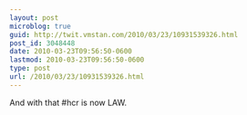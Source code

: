 ```yaml
---
layout: post
microblog: true
guid: http://twit.vmstan.com/2010/03/23/10931539326.html
post_id: 3048448
date: 2010-03-23T09:56:50-0600
lastmod: 2010-03-23T09:56:50-0600
type: post
url: /2010/03/23/10931539326.html
---
```

And with that #hcr is now LAW.
